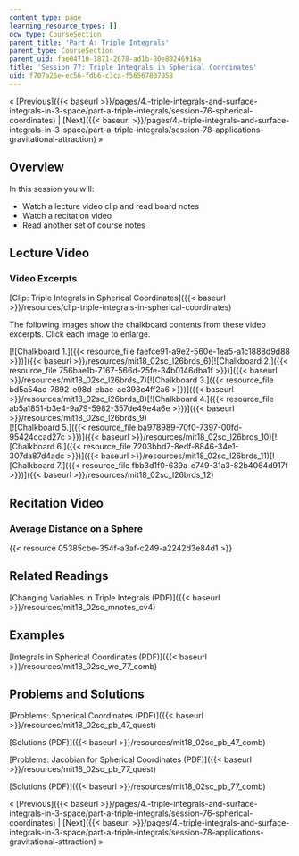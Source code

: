 ```yaml
---
content_type: page
learning_resource_types: []
ocw_type: CourseSection
parent_title: 'Part A: Triple Integrals'
parent_type: CourseSection
parent_uid: fae04710-1871-2678-ad1b-80e80246916a
title: 'Session 77: Triple Integrals in Spherical Coordinates'
uid: f707a26e-ec56-fdb6-c3ca-f56567807058
---
```


« [Previous]({{< baseurl >}}/pages/4.-triple-integrals-and-surface-integrals-in-3-space/part-a-triple-integrals/session-76-spherical-coordinates) | [Next]({{< baseurl >}}/pages/4.-triple-integrals-and-surface-integrals-in-3-space/part-a-triple-integrals/session-78-applications-gravitational-attraction) »

Overview
--------

In this session you will:

*   Watch a lecture video clip and read board notes
*   Watch a recitation video
*   Read another set of course notes

Lecture Video
-------------

### Video Excerpts

[Clip: Triple Integrals in Spherical Coordinates]({{< baseurl >}}/resources/clip-triple-integrals-in-spherical-coordinates)

The following images show the chalkboard contents from these video excerpts. Click each image to enlarge.

[![Chalkboard 1.]({{< resource_file faefce91-a9e2-560e-1ea5-a1c1888d9d88 >}})]({{< baseurl >}}/resources/mit18_02sc_l26brds_6)[![Chalkboard 2.]({{< resource_file 756bae1b-7167-566d-25fe-34b0146dba1f >}})]({{< baseurl >}}/resources/mit18_02sc_l26brds_7)[![Chalkboard 3.]({{< resource_file bd5a54ad-7892-e98d-ebae-ae398c4ff2a6 >}})]({{< baseurl >}}/resources/mit18_02sc_l26brds_8)[![Chalkboard 4.]({{< resource_file ab5a1851-b3e4-9a79-5982-357de49e4a6e >}})]({{< baseurl >}}/resources/mit18_02sc_l26brds_9)  
[![Chalkboard 5.]({{< resource_file ba978989-70f0-7397-00fd-95424ccad27c >}})]({{< baseurl >}}/resources/mit18_02sc_l26brds_10)[![Chalkboard 6.]({{< resource_file 7203bbd7-8edf-8846-34e1-307da87d4adc >}})]({{< baseurl >}}/resources/mit18_02sc_l26brds_11)[![Chalkboard 7.]({{< resource_file fbb3d1f0-639a-e749-31a3-82b4064d917f >}})]({{< baseurl >}}/resources/mit18_02sc_l26brds_12)

Recitation Video
----------------

### Average Distance on a Sphere

{{< resource 05385cbe-354f-a3af-c249-a2242d3e84d1 >}}

Related Readings
----------------

[Changing Variables in Triple Integrals (PDF)]({{< baseurl >}}/resources/mit18_02sc_mnotes_cv4)

Examples
--------

[Integrals in Spherical Coordinates (PDF)]({{< baseurl >}}/resources/mit18_02sc_we_77_comb)

Problems and Solutions
----------------------

[Problems: Spherical Coordinates (PDF)]({{< baseurl >}}/resources/mit18_02sc_pb_47_quest)

[Solutions (PDF)]({{< baseurl >}}/resources/mit18_02sc_pb_47_comb)

[Problems: Jacobian for Spherical Coordinates (PDF)]({{< baseurl >}}/resources/mit18_02sc_pb_77_quest)

[Solutions (PDF)]({{< baseurl >}}/resources/mit18_02sc_pb_77_comb)

« [Previous]({{< baseurl >}}/pages/4.-triple-integrals-and-surface-integrals-in-3-space/part-a-triple-integrals/session-76-spherical-coordinates) | [Next]({{< baseurl >}}/pages/4.-triple-integrals-and-surface-integrals-in-3-space/part-a-triple-integrals/session-78-applications-gravitational-attraction) »